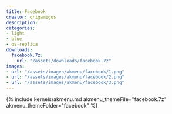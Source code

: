 ```yaml
---
title: Facebook
creator: origamigus
description: 
categories:
- light
- blue
- os-replica
downloads:
  facebook.7z:
    url: "/assets/downloads/facebook.7z"
images:
- url: "/assets/images/akmenu/facebook/1.png"
- url: "/assets/images/akmenu/facebook/2.png"
- url: "/assets/images/akmenu/facebook/3.png"
---
```


{% include kernels/akmenu.md akmenu_themeFile="facebook.7z" akmenu_themeFolder="facebook" %}
